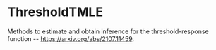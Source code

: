 # ThresholdTMLE
Methods to estimate and obtain inference for the threshold-response function --  https://arxiv.org/abs/2107.11459.
